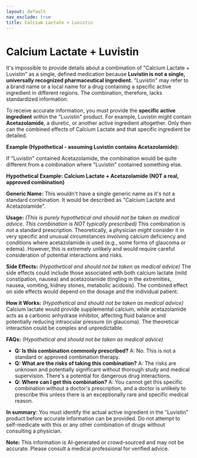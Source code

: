 ```yaml
---
layout: default
nav_exclude: true
title: Calcium Lactate + Luvistin
---
```


# Calcium Lactate + Luvistin

It's impossible to provide details about a combination of "Calcium Lactate + Luvistin" as a single, defined medication because **Luvistin is not a single, universally recognized pharmaceutical ingredient.**  "Luvistin" may refer to a brand name or a local name for a drug containing a specific active ingredient in different regions.  The combination, therefore, lacks standardized information.


To receive accurate information, you must provide the **specific active ingredient** within the "Luvistin" product.  For example, Luvistin might contain  **Acetazolamide**, a diuretic,  or another active ingredient altogether.  Only then can the combined effects of Calcium Lactate and that specific ingredient be detailed.


**Example (Hypothetical - assuming Luvistin contains Acetazolamide):**

If "Luvistin" contained Acetazolamide, the combination would be quite different from a combination where "Luvistin" contained something else.


**Hypothetical Example: Calcium Lactate + Acetazolamide (NOT a real, approved combination)**

**Generic Name:**  This wouldn't have a single generic name as it's not a standard combination.  It would be described as "Calcium Lactate and Acetazolamide".

**Usage:**  *(This is purely hypothetical and should not be taken as medical advice.  This combination is NOT typically prescribed)* This combination is *not* a standard prescription.  Theoretically, a physician *might* consider it in very specific and unusual circumstances involving calcium deficiency and conditions where acetazolamide is used (e.g., some forms of glaucoma or edema).  However, this is extremely unlikely and would require careful consideration of potential interactions and risks.

**Side Effects:** *(Hypothetical and should not be taken as medical advice)* The side effects could include those associated with both calcium lactate (mild constipation, nausea) and acetazolamide (tingling in the extremities, nausea, vomiting, kidney stones, metabolic acidosis). The combined effect on side effects would depend on the dosage and the individual patient.

**How it Works:** *(Hypothetical and should not be taken as medical advice)* Calcium lactate would provide supplemental calcium, while acetazolamide acts as a carbonic anhydrase inhibitor, affecting fluid balance and potentially reducing intraocular pressure (in glaucoma). The theoretical interaction could be complex and unpredictable.


**FAQs:** *(Hypothetical and should not be taken as medical advice)*

* **Q: Is this combination commonly prescribed?** A: No. This is not a standard or approved combination therapy.
* **Q: What are the risks of taking this combination?** A: The risks are unknown and potentially significant without thorough study and medical supervision.  There's a potential for dangerous drug interactions.
* **Q: Where can I get this combination?** A: You cannot get this specific combination without a doctor's prescription, and a doctor is unlikely to prescribe this unless there is an exceptionally rare and specific medical reason.


**In summary:**  You must identify the actual active ingredient in the "Luvistin" product before accurate information can be provided.  Do not attempt to self-medicate with this or any other combination of drugs without consulting a physician.


**Note:** This information is AI-generated or crowd-sourced and may not be accurate. Please consult a medical professional for verified advice.